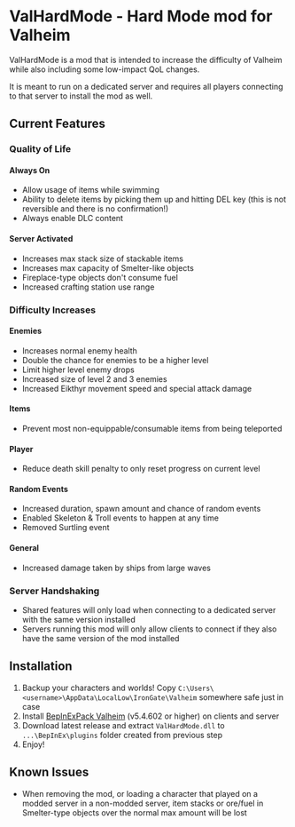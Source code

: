 # ValHardMode - Hard Mode mod for Valheim
ValHardMode is a mod that is intended to increase the difficulty of Valheim while also including some low-impact QoL changes.

It is meant to run on a dedicated server and requires all players connecting to that server to install the mod as well.

## Current Features

### Quality of Life
#### Always On
* Allow usage of items while swimming
* Ability to delete items by picking them up and hitting DEL key (this is not reversible and there is no confirmation!)
* Always enable DLC content

#### Server Activated
* Increases max stack size of stackable items
* Increases max capacity of Smelter-like objects
* Fireplace-type objects don't consume fuel
* Increased crafting station use range

### Difficulty Increases

#### Enemies
* Increases normal enemy health
* Double the chance for enemies to be a higher level
* Limit higher level enemy drops
* Increased size of level 2 and 3 enemies
* Increased Eikthyr movement speed and special attack damage

#### Items
* Prevent most non-equippable/consumable items from being teleported

#### Player
* Reduce death skill penalty to only reset progress on current level

#### Random Events
* Increased duration, spawn amount and chance of random events
* Enabled Skeleton & Troll events to happen at any time
* Removed Surtling event

#### General
* Increased damage taken by ships from large waves

### Server Handshaking
* Shared features will only load when connecting to a dedicated server with the same version installed
* Servers running this mod will only allow clients to connect if they also have the same version of the mod installed


## Installation

1. Backup your characters and worlds! Copy `C:\Users\<username>\AppData\LocalLow\IronGate\Valheim` somewhere safe just in case
2. Install [BepInExPack Valheim](https://valheim.thunderstore.io/package/denikson/BepInExPack_Valheim/) (v5.4.602 or higher) on clients and server
3. Download latest release and extract `ValHardMode.dll` to `...\BepInEx\plugins` folder created from previous step
4. Enjoy!


## Known Issues

* When removing the mod, or loading a character that played on a modded server in a non-modded server, item stacks or ore/fuel in Smelter-type objects over the normal max amount will be lost
